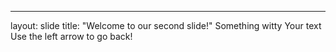 
---
layout: slide
title: "Welcome to our second slide!"
Something witty
Your text
Use the left arrow to go back!
